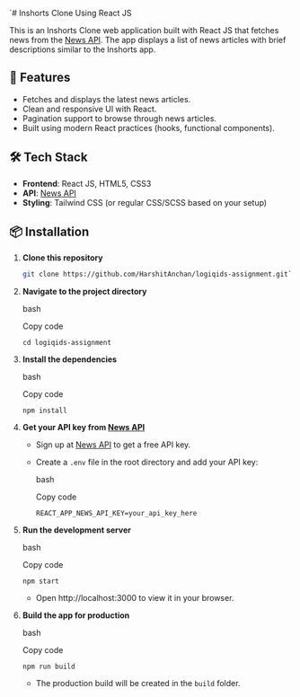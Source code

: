 
`# Inshorts Clone Using React JS

This is an Inshorts Clone web application built with React JS that fetches news from the [News API](https://newsapi.org/). The app displays a list of news articles with brief descriptions similar to the Inshorts app.

## 🚀 Features

- Fetches and displays the latest news articles.
- Clean and responsive UI with React.
- Pagination support to browse through news articles.
- Built using modern React practices (hooks, functional components).

## 🛠️ Tech Stack

- **Frontend**: React JS, HTML5, CSS3
- **API**: [News API](https://newsapi.org/)
- **Styling**: Tailwind CSS (or regular CSS/SCSS based on your setup)

## 📦 Installation

1. **Clone this repository**

   ```bash
   git clone https://github.com/HarshitAnchan/logiqids-assignment.git` 

2.  **Navigate to the project directory**
    
    bash
    
    Copy code
    
    `cd logiqids-assignment` 
    
3.  **Install the dependencies**
    
    bash
    
    Copy code
    
    `npm install` 
    
4.  **Get your API key from [News API](https://newsapi.org/)**
    
    -   Sign up at [News API](https://newsapi.org/) to get a free API key.
        
    -   Create a `.env` file in the root directory and add your API key:
        
        bash
        
        Copy code
        
        `REACT_APP_NEWS_API_KEY=your_api_key_here` 
        
5.  **Run the development server**
    
    bash
    
    Copy code
    
    `npm start` 
    
    -   Open http://localhost:3000 to view it in your browser.
6.  **Build the app for production**
    
    bash
    
    Copy code
    
    `npm run build` 
    
    -   The production build will be created in the `build` folder.
